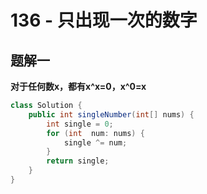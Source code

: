 # 136 - 只出现一次的数字


## 题解一
**对于任何数x，都有x^x=0，x^0=x**

```Java
class Solution {
    public int singleNumber(int[] nums) {
        int single = 0;
        for (int  num: nums) {
            single ^= num;
        }
        return single;
    }
}
```
